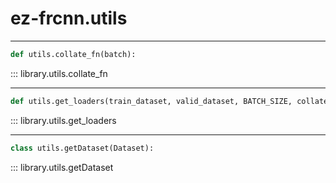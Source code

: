 # ez-frcnn.utils

---
``` py
def utils.collate_fn(batch):
```
::: library.utils.collate_fn

---
``` py
def utils.get_loaders(train_dataset, valid_dataset, BATCH_SIZE, collate_fn):
```
::: library.utils.get_loaders

---
``` py
class utils.getDataset(Dataset):
```
::: library.utils.getDataset